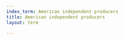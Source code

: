 ```yaml
---
index_term: American independent producers
title: American independent producers
layout: term

---
```

